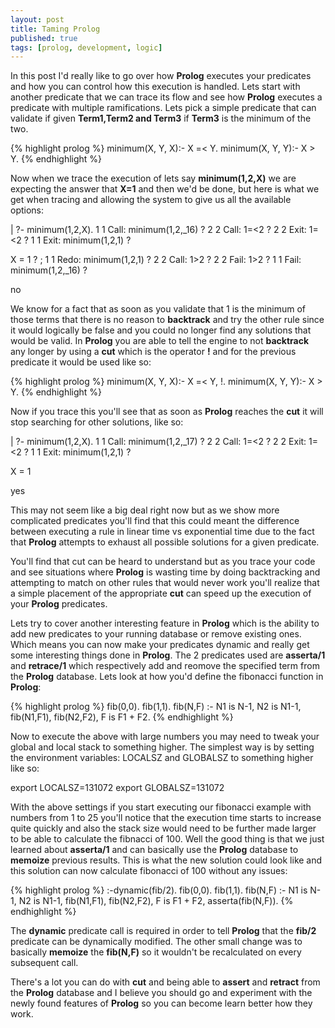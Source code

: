 ```yaml
---
layout: post
title: Taming Prolog
published: true
tags: [prolog, development, logic]
---
```


In this post I'd really like to go over how **Prolog** executes your predicates
and how you can control how this execution is handled. Lets start with another
predicate that we can trace its flow and see how **Prolog** executes a predicate
with multiple ramifications. Lets pick a simple predicate that can validate if
given **Term1,Term2 and Term3** if **Term3** is the minimum of the two.

{% highlight prolog %}
minimum(X, Y, X):- X =< Y.
minimum(X, Y, Y):- X > Y.
{% endhighlight %}

Now when we trace the execution of lets say **minimum(1,2,X)** we are expecting
the answer that **X=1** and then we'd be done, but here is what we get when
tracing and allowing the system to give us all the available options:

<console>
| ?- minimum(1,2,X).
      1    1  Call: minimum(1,2,_16) ?
      2    2  Call: 1=&lt;2 ?
      2    2  Exit: 1=&lt;2 ?
      1    1  Exit: minimum(1,2,1) ?

X = 1 ? ;
      1    1  Redo: minimum(1,2,1) ?
      2    2  Call: 1&gt;2 ?
      2    2  Fail: 1&gt;2 ?
      1    1  Fail: minimum(1,2,_16) ?

no
</console>

We know for a fact that as soon as you validate that 1 is the minimum of those
terms that there is no reason to **backtrack** and try the other rule since it
would logically be false and you could no longer find any solutions that would
be valid. In **Prolog** you are able to tell the engine to not **backtrack**
any longer by using a **cut** which is the operator **!** and for the previous
predicate it would be used like so:

{% highlight prolog %}
minimum(X, Y, X):- X =< Y, !.
minimum(X, Y, Y):- X > Y.
{% endhighlight %}

Now if you trace this you'll see that as soon as **Prolog** reaches the **cut**
it will stop searching for other solutions, like so:

<console>
| ?- minimum(1,2,X).
      1    1  Call: minimum(1,2,_17) ?
      2    2  Call: 1=&lt;2 ?
      2    2  Exit: 1=&lt;2 ?
      1    1  Exit: minimum(1,2,1) ?

X = 1

yes
</console>

This may not seem like a big deal right now but as we show more complicated
predicates you'll find that this could meant the difference between executing a
rule in linear time vs exponential time due to the fact that **Prolog** attempts
to exhaust all possible solutions for a given predicate.

You'll find that cut can be heard to understand but as you trace your code and
see situations where **Prolog** is wasting time by doing backtracking and
attempting to match on other rules that would never work you'll realize that a
simple placement of the appropriate **cut** can speed up the execution of your
**Prolog** predicates.

Lets try to cover another interesting feature in **Prolog** which is the ability
to add new predicates to your running database or remove existing ones. Which
means you can now make your predicates dynamic and really get some interesting
things done in **Prolog**. The 2 predicates used are **asserta/1** and
**retrace/1** which respectively add and reomove the specified term from the
**Prolog** database. Lets look at how you'd define the fibonacci function in
**Prolog**:

{% highlight prolog %}
fib(0,0).
fib(1,1).
fib(N,F) :- N1 is N-1,
            N2 is N1-1,
            fib(N1,F1),
            fib(N2,F2),
            F is F1 + F2.
{% endhighlight %}

Now to execute the above with large numbers you may need to tweak your global
and local stack to something higher. The simplest way is by setting the
environment variables: LOCALSZ and GLOBALSZ to something higher like so:

<console>
export LOCALSZ=131072
export GLOBALSZ=131072
</console>

With the above settings if you start executing our fibonacci example with
numbers from 1 to 25 you'll notice that the execution time starts to increase
quite quickly and also the stack size would need to be further made larger to
be able to calculate the fibnacci of 100. Well the good thing is that we just
learned about **asserta/1** and can basically use the **Prolog** database to
**memoize** previous results. This is what the new solution could look like and
this solution can now calculate fibonacci of 100 without any issues:

{% highlight prolog %}
:-dynamic(fib/2).
fib(0,0).
fib(1,1).
fib(N,F) :- N1 is N-1,
            N2 is N1-1,
            fib(N1,F1),
            fib(N2,F2),
            F is F1 + F2,
            asserta(fib(N,F)).
{% endhighlight %}

The **dynamic** predicate call is required in order to tell **Prolog** that the
**fib/2** predicate can be dynamically modified. The other small change was to
basically **memoize** the **fib(N,F)** so it wouldn't be recalculated on every
subsequent call.

There's a lot you can do with **cut** and being able to **assert** and
**retract** from the **Prolog** database and I believe you should go and
experiment with the newly found features of **Prolog** so you can become learn
better how they work.
